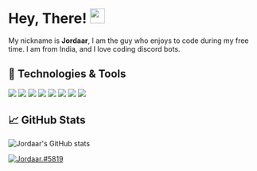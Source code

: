 # Hey, There! <img src="https://iili.io/fuVnBs.gif" width="30px">
My nickname is **Jordaar**, I am the guy who enjoys to code during my free time. I am from India, and I love coding discord bots.

## 🔧 Technologies & Tools
![](https://img.shields.io/badge/OS-Windows-informational?style=flat&logo=linux&logoColor=white&color=2bbc8a)
![](https://img.shields.io/badge/Code-JavaScript-informational?style=flat&logo=javascript&logoColor=white&color=2bbc8a)
![](https://img.shields.io/badge/Code-TypeScript-informational?style=flat&logo=typescript&logoColor=white&color=2bbc8a)
![](https://img.shields.io/badge/Cloud-Heroku-informational?style=flat&logo=heroku&logoColor=white&color=2bbc8a)
![](https://img.shields.io/badge/Library-Discord.js-informational?style=flat&logo=discord&logoColor=white&color=2bbc8a)
![](https://img.shields.io/badge/Editor-Visual_Studio_Code_Insiders-informational?style=flat&logo=visual-studio-code&logoColor=white&color=2bbc8a)
![](https://img.shields.io/badge/Data_Base-MongoDB-informational?style=flat&logo=mongoDB&logoColor=white&color=2bbc8a)
![](https://img.shields.io/badge/Data_Base-PostgreSQL-informational?style=flat&logo=postgresql&logoColor=white&color=2bbc8a)

## &#x1f4c8; GitHub Stats

![Jordaar's GitHub stats](https://github-readme-stats.vercel.app/api?username=Jordaar&show_icons=true&hide=issues&theme=ayu-mirage)

[![Jordaar.#5819](https://img.shields.io/endpoint?label=currently&url=https://dev.discordprofiles.me/api/badge/status/477649356191825920?simple=true)](https://discordextremelist.xyz/en-NZ/users/477649356191825920)
